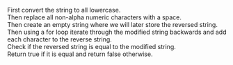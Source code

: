 First convert the string to all lowercase.  
Then replace all non-alpha numeric characters with a space.     
Then create an empty string where we will later store the reversed string.     
Then using a for loop iterate through the modified string backwards and add each character to the reverse string.     
Check if the reversed string is equal to the modified string.     
Return true if it is equal and return false otherwise.     
